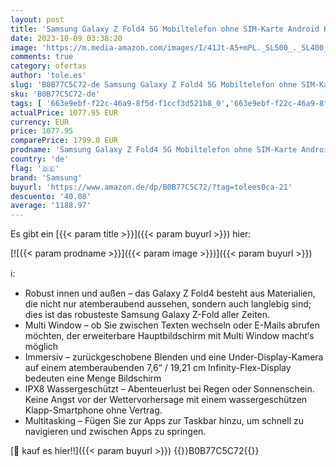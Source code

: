 ```yaml
---
layout: post
title: 'Samsung Galaxy Z Fold4 5G Mobiltelefon ohne SIM-Karte Android Klapp-Smartphone 256 GB  Graygreen  inkl. 36 Monate Herstellergarantie [Exklusiv bei Amazon]'
date: 2023-10-09 03:38:20
image: 'https://m.media-amazon.com/images/I/41Jt-A5+mPL._SL500_._SL400_.jpg'
comments: true
category: ofertas
author: 'tole.es'
slug: 'B0B77C5C72-de Samsung Galaxy Z Fold4 5G Mobiltelefon ohne SIM-Karte...'
sku: 'B0B77C5C72-de'
tags: [ '663e9ebf-f22c-46a9-8f5d-f1ccf3d521b8_0','663e9ebf-f22c-46a9-8f5d-f1ccf3d521b8_1301','663e9ebf-f22c-46a9-8f5d-f1ccf3d521b8_3601','663e9ebf-f22c-46a9-8f5d-f1ccf3d521b8_4401','663e9ebf-f22c-46a9-8f5d-f1ccf3d521b8_5701','Arborist Merchandising Root','Elektronik & Foto','Freenetmobile Aktion','Gratis Blau M SIM-Karte','Handys & Smartphones','Handys & Zubehör','Samsung','Self Service','Simlockfreie Handys','Special Features Stores','Verkaufen Sie Ihr Mobiltelefon','samsung','🇩🇪', ]
actualPrice: 1077.95 EUR
currency: EUR
price: 1077.95
comparePrice: 1799.0 EUR
prodname: 'Samsung Galaxy Z Fold4 5G Mobiltelefon ohne SIM-Karte Android Klapp-Smartphone 256 GB  Graygreen  inkl. 36 Monate Herstellergarantie [Exklusiv bei Amazon]'
country: 'de'
flag: '🇩🇪'
brand: 'Samsung'
buyurl: 'https://www.amazon.de/dp/B0B77C5C72/?tag=tolees0ca-21'
descuento: '40.08'
average: '1188.97'
---
```


Es gibt ein [{{< param title >}}]({{< param buyurl >}}) hier:

[![{{< param prodname >}}]({{< param image >}})]({{< param buyurl >}})

ℹ️:

- Robust innen und außen – das Galaxy Z Fold4 besteht aus Materialien, die nicht nur atemberaubend aussehen, sondern auch langlebig sind; dies ist das robusteste Samsung Galaxy Z-Fold aller Zeiten.
- Multi Window – ob Sie zwischen Texten wechseln oder E-Mails abrufen möchten, der erweiterbare Hauptbildschirm mit Multi Window macht‘s möglich
- Immersiv – zurückgeschobene Blenden und eine Under-Display-Kamera auf einem atemberaubenden 7,6“ / 19,21 cm Infinity-Flex-Display bedeuten eine Menge Bildschirm
- IPX8 Wassergeschützt – Abenteuerlust bei Regen oder Sonnenschein. Keine Angst vor der Wettervorhersage mit einem wassergeschützen Klapp-Smartphone ohne Vertrag.
- Multitasking – Fügen Sie zur Apps zur Taskbar hinzu, um schnell zu navigieren und zwischen Apps zu springen.

[🛒 kauf es hier!!]({{< param buyurl >}})
{{<world>}}B0B77C5C72{{</world>}}
